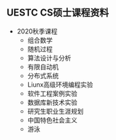 ## UESTC CS硕士课程资料
* 2020秋季课程
  * 组合数学
  * 随机过程
  * 算法设计与分析
  * 有限自动机
  * 分布式系统
  * Liunx高级环境编程实验
  * 软件工程案例实验
  * 数据库新技术实验
  * 研究生职业生涯规划
  * 中国特色社会主义
  * 游泳 